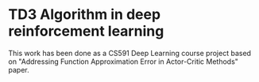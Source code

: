 # TD3 Algorithm in deep reinforcement learning
This work has been done as a CS591 Deep Learning course project based on "Addressing Function Approximation Error in Actor-Critic Methods" paper.

